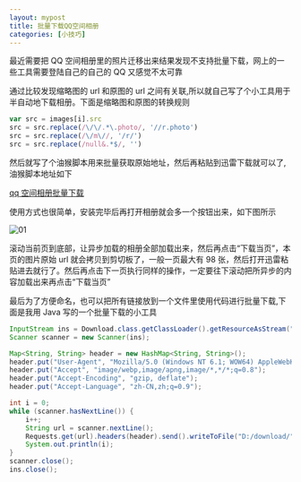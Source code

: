 ```yaml
---
layout: mypost
title: 批量下载QQ空间相册
categories: [小技巧]
---
```


最近需要把 QQ 空间相册里的照片迁移出来结果发现不支持批量下载，网上的一些工具需要登陆自己的自己的 QQ 又感觉不太可靠

通过比较发现缩略图的 url 和原图的 url 之间有关联,所以就自己写了个小工具用于半自动地下载相册。下面是缩略图和原图的转换规则

```javascript
var src = images[i].src
src = src.replace(/\/\/.*\.photo/, '//r.photo')
src = src.replace(/\/m\//, '/r/')
src = src.replace(/null&.*$/, '')
```

然后就写了个油猴脚本用来批量获取原始地址，然后再粘贴到迅雷下载就可以了,油猴脚本地址如下

[qq 空间相册批量下载](https://greasyfork.org/zh-CN/scripts/383121-qq空间相册批量下载)

使用方式也很简单，安装完毕后再打开相册就会多一个按钮出来，如下图所示

![01](01.png)

滚动当前页到底部，让异步加载的相册全部加载出来，然后再点击“下载当页”，本页的图片原始 url 就会拷贝到剪切板了，一般一页最大有 98 张，然后打开迅雷粘贴进去就行了。然后再点击下一页执行同样的操作，一定要往下滚动把所异步的内容加载出来再点击“下载当页”

最后为了方便命名，也可以把所有链接放到一个文件里使用代码进行批量下载,下面是我用 Java 写的一个批量下载的小工具

```java
InputStream ins = Download.class.getClassLoader().getResourceAsStream("urls.txt");
Scanner scanner = new Scanner(ins);

Map<String, String> header = new HashMap<String, String>();
header.put("User-Agent", "Mozilla/5.0 (Windows NT 6.1; WOW64) AppleWebKit/537.36 (KHTML, like Gecko) Chrome/69.0.3497.100 Safari/537.36");
header.put("Accept", "image/webp,image/apng,image/*,*/*;q=0.8");
header.put("Accept-Encoding", "gzip, deflate");
header.put("Accept-Language", "zh-CN,zh;q=0.9");

int i = 0;
while (scanner.hasNextLine()) {
    i++;
    String url = scanner.nextLine();
    Requests.get(url).headers(header).send().writeToFile("D:/download/" + i + ".jpg");
    System.out.println(i);
}
scanner.close();
ins.close();
```
